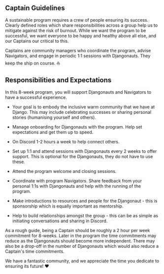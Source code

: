 ## Captain Guidelines

A sustainable program requires a crew of people ensuring its success. Clearly defined 
roles which share responsibilities across a group help us to mitigate against the risk 
of burnout. While we want the program to be successful, we want everyone to be happy 
and healthy above all else, and our Captains our critical to this.

Captains are community managers who coordinate the program, advise Navigators, and 
engage in periodic 1:1 sessions with Djangonauts. They keep the ship on course. :boat:


## Responsibilities and Expectations

In this 8-week program, you will support Djangonauts and Navigators to have a successful 
experience.

- Your goal is to embody the inclusive warm community that we have at Django. This
  may include celebrating successes or sharing personal stories (humanising yourself and 
  others).

- Manage onboarding for Djangonauts with the program. Help set expectations and get them
  up to speed. 
  
- On Discord 1-2 hours a week to help connect others.

- Set up 1:1 and attend sessions with Djangonauts every 2 weeks to offer support. 
  This is optional for the Djangonauts, they do not have to use these.
  
- Attend the program welcome and closing sessions.

- Coordinate with program Navigators. Share feedback from your personal 1:1s with 
  Djangonauts and help with the running of the program.
  
- Make introductions to resources and people for the Djangonaut - this is sponsorship 
  which is equally important as mentorship.

- Help to build relationships amongst the group - this can be as simple as initiating 
  conversations and sharing in Discord.

As a rough guide, being a Captain should be roughly a 2 hour per week commitment for 8-weeks. 
Later in the program the time commitments may reduce as the Djangonauts should become
more independent. There may also be a drop-off in the number of Djangonauts which would
also reduce a Captain's time commitments.

We have a fantastic community, and we appreciate the time you dedicate to ensuring 
its future! :heart:
